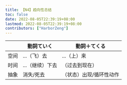 ```yaml
---
title: 【N4】趋向性总结
toc: false
date: 2022-08-05T22:39:19+08:00
lastmod: 2022-08-05T22:39:19+08:00
contributors: ["HarborZeng"]
---
```


|      | 動詞ていく      | 動詞＋てくる            |
| ---- | --------------- | ----------------------- |
| 空间 | ...（飞）去     | ...（上）来             |
| 时间 | ...（继续）下去 | （过去到现在）          |
| 抽象 | 消失/死去       | （状态）出现/循环性动作 |

